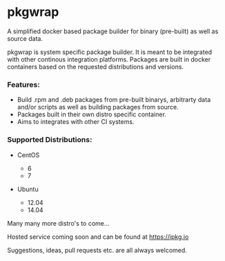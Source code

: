 pkgwrap
=======
A simplified docker based package builder for binary (pre-built) as well as source data.  

pkgwrap is system specific package builder.  It is meant to be integrated with other continous integration platforms.  Packages are built in docker containers based on the requested distributions and versions.

### Features:

- Build .rpm and .deb packages from pre-built binarys, arbitrarty data and/or scripts as well as building packages from source.  
- Packages built in their own distro specific container.
- Aims to integrates with other CI systems.


### Supported Distributions:

- CentOS
    - 6
    - 7

- Ubuntu
    - 12.04
    - 14.04

Many many more distro's to come...

Hosted service coming soon and can be found at https://ipkg.io

Suggestions, ideas, pull requests etc. are all always welcomed.